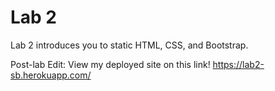 Lab 2
====

Lab 2 introduces you to static HTML, CSS, and Bootstrap.

Post-lab Edit: View my deployed site on this link! https://lab2-sb.herokuapp.com/
